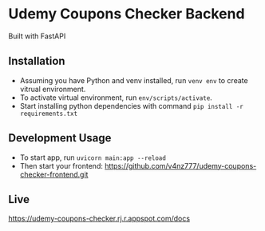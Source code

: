 # Udemy Coupons Checker Backend
Built with FastAPI

## Installation
- Assuming you have Python and venv installed, run `venv env` to create vitrual environment.
- To activate virtual environment, run `env/scripts/activate`.
- Start installing python dependencies with command `pip install -r requirements.txt`

## Development Usage
- To start app, run `uvicorn main:app --reload`
- Then start your frontend: https://github.com/v4nz777/udemy-coupons-checker-frontend.git

## Live
https://udemy-coupons-checker.rj.r.appspot.com/docs
